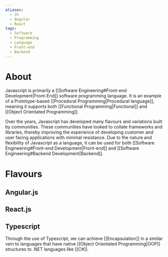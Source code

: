 ```yaml
---
aliases:
  - JS
  - Angular
  - React
tags:
  - Software
  - Programming
  - Language
  - Front-end
  - Backend
---
```

# About
Javascript is primarily a [[Software Engineering#Front-end Development|Front-End]] software programming language. It is an example of a Prototype-based [[Procedural Programming|Procedural language]], meaning it supports both [[Functional Programming|Functional]] and [[Object Orientated Programming]].

Over the years, Javascript has developed many flavours and variations built by communities. These communities have looked to collate frameworks and libraries, thereby improving the experience of developing customer and user facing applications with minimal resistance. Due to the nature and flexibility of Javascript as a language, it can be used for both [[Software Engineering#Front-end Development|Front-end]] and [[Software Engineering#Backend Development|Backend]].
# Flavours
## Angular.js
## React.js
## Typescript
Through the use of Typescript, we can achieve [[Encapsulation]] in a similar vein to languages that have native [[Object Orientated Programming|OOP]] structures to .NET languages like [[C#]].